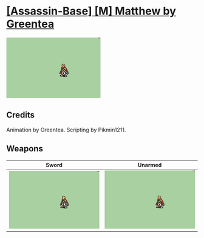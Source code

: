 # [\[Assassin-Base\] \[M\] Matthew by Greentea](./)

<img src="./1.%20Sword/Sword_000.png" alt="[Assassin-Base] [M] Matthew by Greentea standing" />

## Credits

Animation by Greentea.
Scripting by Pikmin1211.

## Weapons


|Sword |Unarmed |
|  :---: | :---: |
| <img alt="Sword animation" src="./1.%20Sword/Sword.gif" /> | <img alt="Unarmed animation" src="./8.%20Unarmed/Unarmed.gif" /> |
